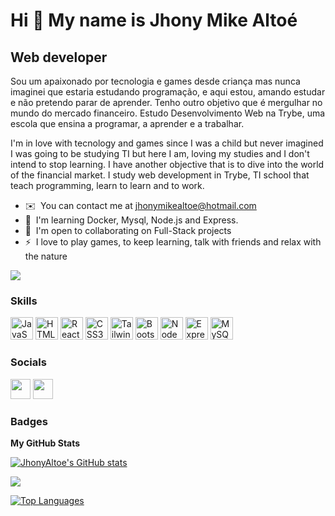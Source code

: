 Hi 👋 My name is Jhony Mike Altoé
===========================

Web developer
-------------

Sou um apaixonado por tecnologia e games desde criança mas nunca imaginei que estaria estudando programação, e aqui estou, amando estudar e não pretendo parar de aprender. Tenho outro objetivo que é mergulhar no mundo do mercado financeiro. Estudo Desenvolvimento Web na Trybe, uma escola que ensina a programar, a aprender e a trabalhar.

I'm in love with tecnology and games since I was a child but never imagined I was going to be studying TI but here I am, loving my studies and I don't intend to stop learning. I have another objective that is to dive into the world of the financial market. I study web development in Trybe, TI school that teach programming, learn to learn and to work.

* ✉️  You can contact me at [jhonymikealtoe@hotmail.com](mailto:jhonymikealtoe@hotmail.com)
* 🧠  I'm learning Docker, Mysql, Node.js and Express.
* 🤝  I'm open to collaborating on Full-Stack projects
* ⚡  I love to play games, to keep learning, talk with friends and relax with the nature

<a href="https://www.github.com/JhonyAltoe" target="_blank" rel="noreferrer"><img
src="https://img.shields.io/github/followers/JhonyAltoe?logo=github&style=for-the-badge&color=0891b2&labelColor=1c1917" /></a>

### Skills

<p align="left">
<a href="https://developer.mozilla.org/en-US/docs/Web/JavaScript" target="_blank" rel="noreferrer"><img src="https://raw.githubusercontent.com/danielcranney/readme-generator/main/public/icons/skills/javascript-colored.svg" width="36" height="36" alt="JavaScript" /></a>
<a href="https://developer.mozilla.org/en-US/docs/Glossary/HTML5" target="_blank" rel="noreferrer"><img src="https://raw.githubusercontent.com/danielcranney/readme-generator/main/public/icons/skills/html5-colored.svg" width="36" height="36" alt="HTML5" /></a>
<a href="https://reactjs.org/" target="_blank" rel="noreferrer"><img src="https://raw.githubusercontent.com/danielcranney/readme-generator/main/public/icons/skills/react-colored.svg" width="36" height="36" alt="React" /></a>
<a href="https://www.w3.org/TR/CSS/#css" target="_blank" rel="noreferrer"><img src="https://raw.githubusercontent.com/danielcranney/readme-generator/main/public/icons/skills/css3-colored.svg" width="36" height="36" alt="CSS3" /></a>
<a href="https://tailwindcss.com/" target="_blank" rel="noreferrer"><img src="https://raw.githubusercontent.com/danielcranney/readme-generator/main/public/icons/skills/tailwindcss-colored.svg" width="36" height="36" alt="TailwindCSS" /></a>
<a href="https://getbootstrap.com/" target="_blank" rel="noreferrer"><img src="https://raw.githubusercontent.com/danielcranney/readme-generator/main/public/icons/skills/bootstrap-colored.svg" width="36" height="36" alt="Bootstrap" /></a>
<a href="https://nodejs.org/en/" target="_blank" rel="noreferrer"><img src="https://raw.githubusercontent.com/danielcranney/readme-generator/main/public/icons/skills/nodejs-colored.svg" width="36" height="36" alt="NodeJS" /></a>
<a href="https://expressjs.com/" target="_blank" rel="noreferrer"><img src="https://raw.githubusercontent.com/danielcranney/readme-generator/main/public/icons/skills/express-colored-dark.svg" width="36" height="36" alt="Express" /></a>
<a href="https://www.mysql.com/" target="_blank" rel="noreferrer"><img src="https://raw.githubusercontent.com/danielcranney/readme-generator/main/public/icons/skills/mysql-colored.svg" width="36" height="36" alt="MySQL" /></a>
</p>


### Socials

<p align="left">
  <a href="https://www.github.com/JhonyAltoe" target="_blank" rel="noreferrer"><img src="https://raw.githubusercontent.com/danielcranney/readme-generator/main/public/icons/socials/github-dark.svg" width="32" height="32" /></a>
  <a href="https://www.linkedin.com/in/jhony-altoe" target="_blank" rel="noreferrer"><img src="https://raw.githubusercontent.com/danielcranney/readme-generator/main/public/icons/socials/linkedin.svg" width="32" height="32" /></a>

### Badges

<b>My GitHub Stats</b>

<a href="http://www.github.com/JhonyAltoe"><img src="https://github-readme-stats.vercel.app/api?username=JhonyAltoe&show_icons=true&hide=&count_private=true&title_color=0891b2&text_color=ffffff&icon_color=0891b2&bg_color=1c1917&hide_border=true&show_icons=true" alt="JhonyAltoe's GitHub stats" /></a>

<a href="http://www.github.com/JhonyAltoe"><img src="https://github-readme-streak-stats.herokuapp.com/?user=JhonyAltoe&stroke=ffffff&background=1c1917&ring=0891b2&fire=0891b2&currStreakNum=ffffff&currStreakLabel=0891b2&sideNums=ffffff&sideLabels=ffffff&dates=ffffff&hide_border=true" /></a>

<a href="https://github.com/JhonyAltoe" align="left"><img src="https://github-readme-stats.vercel.app/api/top-langs/?username=JhonyAltoe&langs_count=10&title_color=0891b2&text_color=ffffff&icon_color=0891b2&bg_color=1c1917&hide_border=true&locale=en&custom_title=Top%20%Languages" alt="Top Languages" /></a>
